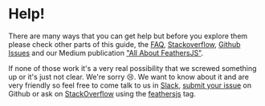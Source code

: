 # Help!

There are many ways that you can get help but before you explore them please check other parts of this guide, the [FAQ](faq.md), [Stackoverflow](http://stackoverflow.com/questions/tagged/feathersjs), [Github Issues](https://github.com/feathersjs/feathers/issues) and our Medium publication ["All About FeathersJS"](https://medium.com/all-about-feathersjs).

If none of those work it's a very real possibility that we screwed something up or it's just not clear. We're sorry :cry:. We want to know about it and are very friendly so feel free to come talk to us in [Slack](http://slack.feathersjs.com/), [submit your issue](https://github.com/feathersjs/feathers/issues/new) on Github or ask on [StackOverflow](http://stackoverflow.com) using the [feathersjs](http://stackoverflow.com/questions/tagged/feathersjs) tag.